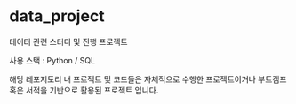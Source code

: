 # data_project
데이터 관련 스터디 및 진행 프로젝트 

사용 스택 : Python / SQL 

해당 레포지토리 내 프로젝트 및 코드들은 자체적으로 수행한 프로젝트이거나 부트캠프 혹은 서적을 기반으로 활용된 프로젝트 입니다.
